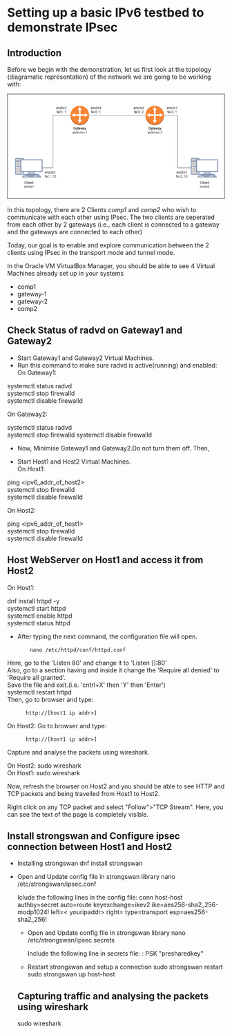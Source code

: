# Setting up a basic IPv6 testbed to demonstrate IPsec
## Introduction
Before we begin with the demonstration, let us first look at the topology (diagramatic representation) of the network we are going to be working with:

![Network Topology Image](/IPSec/images/topology.png)

In this topology, there are 2 Clients *comp1* and *comp2* who wish to communicate with each other using IPsec. The two clients are seperated from each other by 2 gateways (i.e., each client is connected to a gateway and the gateways are connected to each other)

Today, our goal is to enable and explore communication between the 2 clients using IPsec in the transport mode and tunnel mode. 


In the Oracle VM VirtualBox Manager, you should be able to see 4 Virtual Machines already set up in your systems
   - comp1
   - gateway-1
   - gateway-2
   - comp2





## Check Status of radvd on Gateway1 and Gateway2
- Start Gateway1 and Gateway2 Virtual Machines.    
- Run this command to make sure radvd is active(running) and enabled:  
On Gateway1:    

systemctl status radvd  
systemctl stop firewalld  
systemctl disable firewalld  

 
On Gateway2:  
   
systemctl status radvd  
systemctl stop firewalld 
systemctl disable firewalld


- Now, Minimise Gateway1 and Gateway2.Do not turn them off. Then,  

- Start Host1 and Host2 Virtual Machines.  
On Host1:
   
ping <ipv6_addr_of_host2>    
systemctl stop firewalld  
systemctl disable firewalld  

  On Host2:   

ping <ipv6_addr_of_host1>  
systemctl stop firewalld  
systemctl disable firewalld  
             
## Host WebServer on Host1 and access it from Host2
  On Host1:   

dnf install httpd -y  
systemctl start httpd  
systemctl enable httpd  
systemctl status httpd  

- After typing the next command, the configuration file will open.  

          nano /etc/httpd/conf/httpd.conf  

Here, go to the 'Listen 80' and change it to 'Listen [<youripaddr>]:80'   
Also, go to a section having <Directory></Directory> and inside it change the 'Require all denied' to 'Require all granted'.  
Save the file and exit.(i.e. 'cntrl+X' then 'Y' then 'Enter')  
          systemctl restart httpd  
Then, go to browser and type:  

          http://[host1 ip addr>]  

  On Host2: Go to browser and type:  
          
          http://[host1 ip addr>]  

Capture and analyse the packets using wireshark.   
 
  On Host2: sudo wireshark  
  On Host1: sudo wireshark  

Now, refresh the browser on Host2 and you should be able to see HTTP and TCP packets and being travelled from Host1 to Host2.  

Right click on any TCP packet and select "Follow">"TCP Stream". Here, you can see the text of the page is completely visible.   

## Install strongswan and Configure ipsec connection between Host1 and Host2
- Installing strongswan
  dnf install strongswan
- Open and Update config file in strongswan library
  nano /etc/strongswan/ipsec.conf

  Iclude the following lines in the config file:
  conn host-host
     authby=secret
     auto=route
     keyexchange=ikev2
     ike=aes256-sha2_256-modp1024!
     left=< youripaddr>
     right=<receiveripaddr>
     type=transport
     esp=aes256-sha2_256!
  
  - Open and Update config file in strongswan library
    nano /etc/strongswan/ipsec.secrets

    Include the following line in secrets file:
    <receiveripaddr> : PSK "presharedkey"

  - Restart strongswan and setup a connection
    sudo strongswan restart
    sudo strongswan up host-host

  ## Capturing traffic and analysing the packets using wireshark
   sudo wireshark

  











